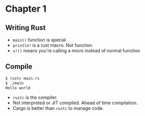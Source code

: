 # Chapter 1

## Writing Rust

* `main()` function is special
* `println!` is a rust macro. Not function.
* `x!()` means you're calling a micro instead of normal function

## Compile

```bash
$ rustc main.rs
$ ./main
Hello world
```

* `rustc` is the compiler.
* Not interpreted or JIT compiled. Ahead of time compilation.
* Cargo is better than `rustc` to manage code. 